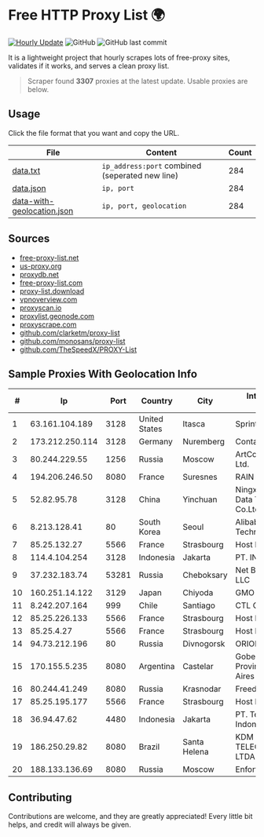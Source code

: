 
# Free HTTP Proxy List 🌍

[![Hourly Update](https://github.com/mertguvencli/http-proxy-list/actions/workflows/main.yml/badge.svg?branch=main)](https://github.com/mertguvencli/http-proxy-list/actions/workflows/main.yml)
![GitHub](https://img.shields.io/github/license/mertguvencli/http-proxy-list)
![GitHub last commit](https://img.shields.io/github/last-commit/mertguvencli/http-proxy-list)

It is a lightweight project that hourly scrapes lots of free-proxy sites, validates if it works, and serves a clean proxy list.


> Scraper found **3307** proxies at the latest update. Usable proxies are below.

## Usage

Click the file format that you want and copy the URL.


|File|Content|Count|
|----|-------|-----|
|[data.txt](https://raw.githubusercontent.com/mertguvencli/http-proxy-list/main/proxy-list/data.txt)|`ip_address:port` combined (seperated new line)|284|
|[data.json](https://raw.githubusercontent.com/mertguvencli/http-proxy-list/main/proxy-list/data.json)|`ip, port`|284|
|[data-with-geolocation.json](https://raw.githubusercontent.com/mertguvencli/http-proxy-list/main/proxy-list/data-with-geolocation.json)|`ip, port, geolocation`|284|

## Sources

* [free-proxy-list.net](https://free-proxy-list.net)
* [us-proxy.org](https://www.us-proxy.org)
* [proxydb.net](http://proxydb.net)
* [free-proxy-list.com](https://free-proxy-list.com/?page=&port=&type%5B%5D=http&type%5B%5D=https&up_time=0&search=Search)
* [proxy-list.download](https://www.proxy-list.download/HTTP)
* [vpnoverview.com](https://vpnoverview.com/privacy/anonymous-browsing/free-proxy-servers)
* [proxyscan.io](https://www.proxyscan.io)
* [proxylist.geonode.com](https://proxylist.geonode.com/api/proxy-list?limit=300&page=1&sort_by=lastChecked&sort_type=desc&protocols=http,https)
* [proxyscrape.com](https://api.proxyscrape.com/v2/?request=displayproxies&protocol=http&timeout=10000&country=all&ssl=all&anonymity=all)
* [github.com/clarketm/proxy-list](https://raw.githubusercontent.com/clarketm/proxy-list/master/proxy-list-raw.txt)
* [github.com/monosans/proxy-list](https://raw.githubusercontent.com/monosans/proxy-list/main/proxies/http.txt)
* [github.com/TheSpeedX/PROXY-List](https://raw.githubusercontent.com/TheSpeedX/PROXY-List/master/http.txt)


## Sample Proxies With Geolocation Info

|#|Ip|Port|Country|City|Internet Service Provider|
|-|--|----|-------|----|-------------------------|
|1|63.161.104.189|3128|United States|Itasca|Sprint|
|2|173.212.250.114|3128|Germany|Nuremberg|Contabo GmbH|
|3|80.244.229.55|1256|Russia|Moscow|ArtCommunications Ltd.|
|4|194.206.246.50|8080|France|Suresnes|RAIN|
|5|52.82.95.78|3128|China|Yinchuan|Ningxia West Cloud Data Technology Co.Ltd.|
|6|8.213.128.41|80|South Korea|Seoul|Alibaba (US) Technology Co., Ltd.|
|7|85.25.132.27|5566|France|Strasbourg|Host Europe GmbH|
|8|114.4.104.254|3128|Indonesia|Jakarta|PT. INDOSAT Tbk|
|9|37.232.183.74|53281|Russia|Cheboksary|Net By Net Holding LLC|
|10|160.251.14.122|3129|Japan|Chiyoda|GMO Internet, Inc|
|11|8.242.207.164|999|Chile|Santiago|CTL Chile|
|12|85.25.226.133|5566|France|Strasbourg|Host Europe GmbH|
|13|85.25.4.27|5566|France|Strasbourg|Host Europe GmbH|
|14|94.73.212.196|80|Russia|Divnogorsk|ORIONNET|
|15|170.155.5.235|8080|Argentina|Castelar|Gobernacion de la Provincia de Buenos Aires|
|16|80.244.41.249|8080|Russia|Krasnodar|Freedom Krasnodar|
|17|85.25.195.177|5566|France|Strasbourg|Host Europe GmbH|
|18|36.94.47.62|4480|Indonesia|Jakarta|PT. Telekomunikasi Indonesia|
|19|186.250.29.82|8080|Brazil|Santa Helena|KDM INTERNET TELECOMUNICACOES LTDA|
|20|188.133.136.69|8080|Russia|Moscow|Enforta-MSK|



## Contributing

Contributions are welcome, and they are greatly appreciated! Every
little bit helps, and credit will always be given.

